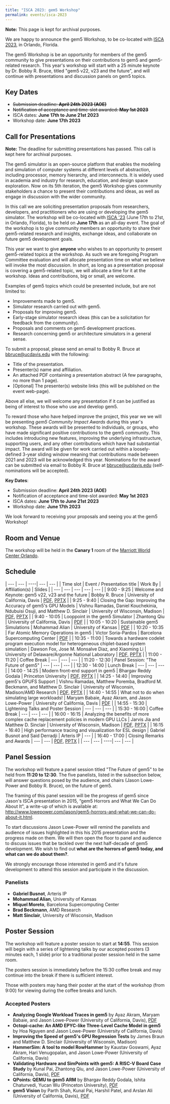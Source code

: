 ```yaml
---
title: "ISCA 2023: gem5 Workshop"
permalink: events/isca-2023
---
```


**Note:** This page is kept for archival purposes.

We are happy to announce the gem5 Workshop, to be co-located with [ISCA 2023](https://iscaconf.org/isca2023/), in Orlando, Florida.

The gem5 Workshop is be an opportunity for members of the gem5 community to give presentations on their contributions to gem5 and gem5-related research.
This year's workshop will start with a 25 minute keynote by Dr. Bobby R. Bruce, titled "gem5 v22, v23 and the future", and will continue with presentations and discussion panels on gem5 topics.

## Key Dates

* ~~Submission deadline:  **April 24th 2023 (AOE)**~~
* ~~Notification of acceptance and time-slot awarded: **May 1st 2023**~~
* ISCA dates: **June 17th to June 21st 2023**
* Workshop date: **June 17th 2023**

## Call for Presentations

**Note:** The deadline for submitting presentations has passed.
This call is kept here for archival purposes.

The gem5 simulator is an open-source platform that enables the modeling and simulation of computer systems at different levels of abstraction, including processor, memory hierarchy, and interconnects.
It is widely used in academia and industry for research, education, and design space exploration.
Now on its 5th iteration, the gem5 Workshop gives community stakeholders a chance to present their contributions and ideas, as well as engage in discussion with the wider community.

In this call we are soliciting presentation proposals from researchers, developers, and practitioners who are using or developing the gem5 simulator.
The workshop will be co-located with [ISCA '23](https://iscaconf.org/isca2023/) (June 17th to 21st, in Orlando, Florida), to be held on **June 17th** as an all-day event.
The goal of the workshop is to give community members an opportunity to share their gem5-related research and insights, exchange ideas, and collaborate on future gem5 development goals.

This year we want to give **anyone** who wishes to an opportunity to present gem5-related topics at the workshop.
As such we are foregoing Program Committee evaluation and will allocate presentation time on what we believe will invoke the most discussion.
In short, as long as a presentation proposal is covering a gem5-related topic, we will allocate a time for it at the workshop.
Ideas and contributions, big or small, are welcome.

Examples of gem5 topics which could be presented include, but are not limited to:

* Improvements made to gem5.
* Simulator research carried out with gem5.
* Proposals for improving gem5.
* Early-stage simulator research ideas (this can be a solicitation for feedback from the community).
* Proposals and comments on gem5 development practices.
* Research concerning gem5 or architecture simulators in a general sense.

To submit a proposal, please send an email to Bobby R. Bruce at [bbruce@ucdavis.edu](mailto:bbruce@ucdavis.edu) with the following:

* Title of the presentation.
* Presenter(s) name and affiliation.
* An attached PDF containing a presentation abstract (A few paragraphs, no more than 1 page).
* [Optional] The presenter(s) website links (this will be published on the event web-page).

Above all else, we will welcome any presentation if it can be justified as being of interest to those who use and develop gem5.

To reward those who have helped improve the project, this year we we will be presenting _gem5 Community Impact Awards_ during this year's workshop.
These awards will be presented to individuals, or groups, who have made significant positive contributions to the gem5 community.
This includes introducing new features, improving the underlying infrastructure, supporting users, and any other contributions which have had substantial impact.
The award will be given for work carried out within a loosely-defined 3-year sliding window meaning that contributions made between 2021 and 2023 will be acknowledged this year.
Nominations for the award can be submitted via email to Bobby R. Bruce at [bbruce@ucdavis.edu](mailto:bbruce@ucdavis.edu) (self-nominations will be accepted).

**Key Dates**:

* Submission deadline:  **April 24th 2023 (AOE)**
* Notification of acceptance and time-slot awarded: **May 1st 2023**
* ISCA dates: **June 17th to June 21st 2023**
* Workshop date: **June 17th 2023**

We look forward to receiving your proposals and seeing you at the gem5 Workshop!

## Room and Venue

The workshop will be held in the **Canary 1**  room of the [Marriott World Center Orlando](https://www.marriott.com/hotels/travel/mcowc-orlando-world-center-marriott/).

## Schedule

| --- | --- | ----| --- | --- |
| Time slot | Event / Presentation title | Work By | Affiliation(s) | Slides |
| --- | --- | --- | --- | --- |
| 9:00 - 9:25 | Welcome and Keynote: gem5 v22, v23 and the future | Bobby R. Bruce | University of California, Davis | [PDF](/assets/files/workshop-isca-2023/slides/gem5-workshop-23-welcome.pdf), [PPTX](/assets/files/workshop-isca-2023/slides/gem5-workshop-23-welcome.pptx) |
| 9:25 - 9:40 | Closing the Gap: Improving the Accuracy of gem5's GPU Models | Vishnu Ramadas, Daniel Kouchekinia, Ndubuisi Osuji, and Matthew D. Sinclair  | University of Wisconsin, Madison | [PDF](/assets/files/workshop-isca-2023/slides/closing-the-gap.pdf), [PPTX](/assets/files/workshop-isca-2023/slides/closing-the-gap.pptx) |
| 9:40 - 10:05 | Looppoint in the gem5 Simulator | Zhantong Qiu | University of California, Davis | [PDF](/assets/files/workshop-isca-2023/slides/looppoint-in-the-gem5-simulator.pdf) |
| 10:05 - 10:20 | Sustainable gem5 Simulations | Mohammad Alian | University of Kansas | [PDF](/assets/files/workshop-isca-2023/slides/sustainable-gem5-simulations.pdf) |
| 10:20 - 10:35 | Far Atomic Memory Operations in gem5 | Victor Soria-Pardos | Barcelona Supercomputing Center | [PDF](/assets/files/workshop-isca-2023/slides/far-atomic-memory-operations-in-gem5.pdf) |
| 10:35 - 11:00 | Towards a hardware codelet program execution model for heterogeneous chiplet-based system simulation | Dawson Fox, Jose M. Monsalve Diaz, and Xiaoming Li | University of Delaware/Argonne National Laboratory | [PDF](/assets/files/workshop-isca-2023/slides/a-gem5-implementation-of-the-codelet-model.pdf), [PPTX](/assets/files/workshop-isca-2023/slides/a-gem5-implementation-of-the-codelet-model.pptx) |
| 11:00 - 11:20 | Coffee Break | --- | --- | --- |
| 11:20 - 12:30 | Panel Session: "The Future of gem5" | --- | --- | --- |
| 12:30 - 14:00 | Lunch Break | --- | --- | --- |
| 14:00 - 14:25 | Modern front-end support in gem5 | Bhargav Reddy Godala | Princeton University | [PDF](/assets/files/workshop-isca-2023/slides/modern-front-end-support-in-gem5.pdf), [PPTX](/assets/files/workshop-isca-2023/slides/modern-front-end-support-in-gem5.pptx) |
| 14:25 - 14:40 | Improving gem5's GPUFS Support | Vishnu Ramadas, Matthew Poremba, Bradford M. Beckmann, and Matthew D. Sinclair | University of Wisconsin, Madison/AMD Research | [PDF](/assets/files/workshop-isca-2023/slides/improving-gem5s-gpufs-support.pdf), [PPTX](/assets/files/workshop-isca-2023/slides/improving-gem5s-gpufs-support.pptx) |
| 14:40 - 14:55 | What not to do when simulating large workloads! | Maryam Babaie, Ayaz Akram, and Jason Lowe-Power | University of California, Davis | [PDF](/assets/files/workshop-isca-2023/slides/what-not-to-do-when-simulating-large-workloads.pdf) |
| 14:55 - 15:30 | Lightening Talks and Poster Session | --- | --- | --- |
| 15:30 - 16:00 | Coffee Break | --- | --- | --- |
| 16:00 - 16:15 | Analyzing the benefits of more complex cache replacement policies in modern GPU LLCs | Jarvis Jia and Matthew D. Sinclair | University of Wisconsin, Madison | [PDF](/assets/files/workshop-isca-2023/slides/analyzing-the-benefits-of-more-complex-cache.pdf), [PPTX](/assets/files/workshop-isca-2023/slides/analyzing-the-benefits-of-more-complex-cache.pptx) |
| 16:15 - 16:40 | High performance tracing and visualization for ESL design | Gabriel Busnot and Said Derradji | Arteris IP | --- |
| 16:40 - 17:00 | Closing Remarks and Awards | --- | --- | [PDF](/assets/files/workshop-isca-2023/slides/gem5-workshop-23-closing.pdf), [PPTX](/assets/files/workshop-isca-2023/slides/gem5-workshop-23-closing.pptx) |
| --- | --- | ----| --- | --- |

## Panel Session

The workshop will feature a panel session titled "The Future of gem5" to be held from **11:20 to 12:30**.
The five panelists, listed in the subsection below, will answer questions posed by the audience, and chairs (Jason Lowe-Power and Bobby R. Bruce), on the future of gem5.

The framing of this panel session will be the progress of gem5 since Jason's ISCA presentation in 2015, “gem5 Horrors and What We Can Do About It", a write-up of which is available at: http://www.lowepower.com/jason/gem5-horrors-and-what-we-can-do-about-it.html.

To start discussions Jason Lowe-Power will remind the panelists and audience of issues highlighted in this his 2015 presentation and the progress made on them.
We will then open the floor to panel and audience to discuss issues that be tackled over the next half-decade of gem5 development.
We wish to find out __what are the horrors of gem5 today, and what can we do about them?__.

We strongly encourage those interested in gem5 and it's future development to attend this session and participate in the discussion.

### Panelists

* **Gabriel Busnot**, Arteris IP
* **Mohammad Alian**, University of Kansas
* **Miquel Moreto**, Barcelona Supercomputing Center
* **Brad Beckmann**, AMD Research
* **Matt Sinclair**, University of Wisconsin, Madison

## Poster Session

The workshop will feature a poster session to start at **14:55**.
This session will begin with a series of lightening talks by our accepted posters (3 minutes each, 1 slide) prior to a traditional poster session held in the same room.

The posters session is immediately before the 15:30 coffee break and may continue into the break if there is sufficient interest.

Those with posters may hang their poster at the start of the workshop (from 9:00) for viewing during the coffee breaks and lunch.

### Accepted Posters

* **Analyzing Google Workload Traces in gem5** by Ayaz Akram, Maryam Babaie, and Jason Lowe-Power (University of California, Davis), [PDF](/assets/files/workshop-isca-2023/posters/analyzing-google-workload-traces-in-gem5-poster.pdf)
* **Octopi-cache: An AMD EPYC-like Three-Level Cache Model in gem5** by Hoa Nguyen and Jason Lowe-Power (University of California, Davis)
* **Improving the Speed of gem5's GPU Regression Tests** by James Braun and Matthew D. Sinclair (University of Wisconsin, Madison)
* **HammerSim: A tool to model RowHammer** by Kaustav Goswami, Ayaz Akram, Hari Venugopalan, and Jason Lowe-Power (University of California, Davis)
* **Validating Hardware and SimPoints with gem5: A RISC-V Board Case Study** by Kunal Pai, Zhantong Qiu, and Jason Lowe-Power (University of California, Davis), [PDF](/assets/files/workshop-isca-2023/posters/validating-hardware-and-simpoints-with-gem5-poster.pdf)
* **QPoints: QEMU to gem5 ARM** by Bhargav Reddy Godala, Ishita Chaturvedi, Yucan Wu (Princeton University), [PDF](/assets/files/workshop-isca-2023/posters/qpoints.pdf)
* **gem5 Vision** by Parth Shah, Kunal Pai, Harshil Patel, and Arslan Ali (University of California, Davis), [PDF](/assets/files/workshop-isca-2023/posters/gem5-vision-poster.pdf)
